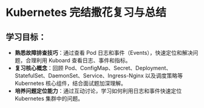 # Kubernetes 完结撒花复习与总结

## 学习目标：
- **熟悉故障排查技巧**：通过查看 Pod 日志和事件（Events），快速定位和解决问题，合理利用 Kuboard 查看日志、事件和指标。
- **复习核心概念**：回顾 Pod、ConfigMap、Secret、Deployment、StatefulSet、DaemonSet、Service、Ingress-Nginx 以及调度策略等 Kubernetes 核心组件，结合面试题加深理解。
- **培养问题定位能力**：通过互动讨论，学习如何利用日志和事件快速定位 Kubernetes 集群中的问题。